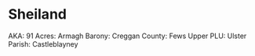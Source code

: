 # Sheiland

AKA: 91
Acres: Armagh
Barony: Creggan
County: Fews Upper
PLU: Ulster
Parish: Castleblayney
